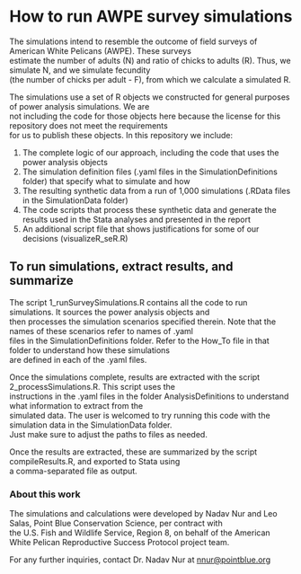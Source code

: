 # How to run AWPE survey simulations

The simulations intend to resemble the outcome of field surveys of American White Pelicans (AWPE). These surveys  
estimate the number of adults (N) and ratio of chicks to adults (R). Thus, we simulate N, and we simulate fecundity  
(the number of chicks per adult - F), from which we calculate a simulated R.

The simulations use a set of R objects we constructed for general purposes of power analysis simulations. We are  
not including the code for those objects here because the license for this repository does not meet the requirements  
for us to publish these objects. In this repository we include:
1. The complete logic of our approach, including the code that uses the power analysis objects
2. The simulation definition files (.yaml files in the SimulationDefinitions folder) that specify what to simulate and how
3. The resulting synthetic data from a run of 1,000 simulations (.RData files in the SimulationData folder)
4. The code scripts that process these synthetic data and generate the results used in the Stata analyses and presented in the report
5. An additional script file that shows justifications for some of our decisions (visualizeR_seR.R)

## To run simulations, extract results, and summarize

The script 1_runSurveySimulations.R contains all the code to run simulations. It sources the power analysis objects and  
then processes the simulation scenarios specified therein. Note that the names of these scenarios refer to names of .yaml  
files in the SimulationDefinitions folder. Refer to the How_To file in that folder to understand how these simulations  
are defined in each of the .yaml files.

Once the simulations complete, results are extracted with the script 2_processSimulations.R. This script uses the  
instructions in the .yaml files in the folder AnalysisDefinitions to understand what information to extract from the  
simulated data. The user is welcomed to try running this code with the simulation data in the SimulationData folder.  
Just make sure to adjust the paths to files as needed.

Once the results are extracted, these are summarized by the script compileResults.R, and exported to Stata using  
a comma-separated file as output. 

### About this work

The simulations and calculations were developed by Nadav Nur and Leo Salas, Point Blue Conservation Science, per contract with  
the U.S. Fish and Wildlife Service, Region 8, on behalf of the American White Pelican Reproductive Success Protocol project team. 
  
For any further inquiries, contact Dr. Nadav Nur at nnur@pointblue.org
